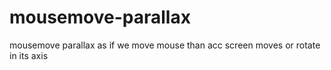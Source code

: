 # mousemove-parallax
mousemove parallax as if we move mouse than acc screen moves or rotate in its axis
